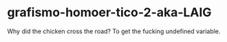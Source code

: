 # grafismo-homoer-tico-2-aka-LAIG
Why did the chicken cross the road? To get the fucking undefined variable.
